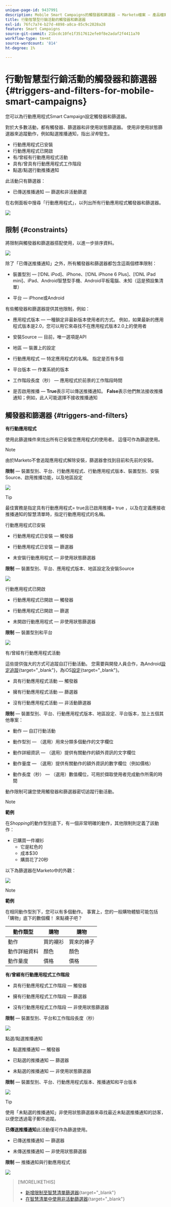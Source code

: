 ```yaml
---
unique-page-id: 9437991
description: Mobile Smart Campaigns的觸發器和篩選器 — Marketo檔案 — 產品檔案
title: 行動智慧型行銷活動的觸發器和篩選器
exl-id: 76fc7a74-b27d-4898-a8ca-85c9c2828a28
feature: Smart Campaigns
source-git-commit: 21bcdc10fe1f3517612efe0f8e2adaf2f4411a70
workflow-type: tm+mt
source-wordcount: '814'
ht-degree: 1%

---
```


# 行動智慧型行銷活動的觸發器和篩選器 {#triggers-and-filters-for-mobile-smart-campaigns}

您可以為行動應用程式Smart Campaign設定觸發器和篩選器。

對於大多數活動，都有觸發器、篩選器和非使用狀態篩選器。 使用非使用狀態篩選器來追蹤動作，例如點選推播通知，指出&#x200B;_沒有_&#x200B;發生。

* 行動應用程式已安裝
* 行動應用程式已開啟
* 有/曾經有行動應用程式活動
* 具有/曾具有行動應用程式工作階段
* 點選/點選行動推播通知

此活動只有篩選器：

* 已傳送推播通知 — 篩選和非活動篩選

在右側面板中搜尋「行動應用程式」，以列出所有行動應用程式觸發器和篩選器。

![](assets/triggers-and-filters-for-mobile-smart-campaigns-1.png)

## 限制 {#constraints}

將限制與觸發器和篩選器搭配使用，以進一步排序資料。

![](assets/triggers-and-filters-for-mobile-smart-campaigns-2.png)

除了「已傳送推播通知」之外，所有觸發器和篩選器都包含這兩個標準限制：

* 裝置型別 — [!DNL iPod]、iPhone、[!DNL iPhone 6 Plus]、[!DNL iPad mini]、iPad、Android智慧型手機、Android平板電腦、未知（這是預設集清單）

* 平台 — iPhone或Android

有些觸發器和篩選器提供其他限制，例如：

* 應用程式版本 — 一種鎖定非最新版本使用者的方式。 例如，如果最新的應用程式版本是2.0，您可以用它來尋找不在應用程式版本2.0上的使用者

* 安裝Source — 目前，唯一選項是API

* 地區 — 裝置上的設定

* 行動應用程式 — 特定應用程式的名稱。 指定是否有多個

* 平台版本 — 作業系統的版本

* 工作階段長度（秒） — 應用程式於前景的工作階段時間

* 是否啟用推播 — **True**&#x200B;表示可以傳送推播通知。 **False**&#x200B;表示他們無法接收推播通知；例如，此人可能選擇不接收推播通知

## 觸發器和篩選器 {#triggers-and-filters}

**有行動應用程式**

使用此篩選條件來找出所有已安裝您應用程式的使用者。 這僅可作為篩選使用。

>[!NOTE]
>
>由於Marketo不會追蹤應用程式解除安裝，篩選器會找到目前和先前的安裝。

**限制** — 裝置型別、平台、行動應用程式、行動應用程式版本、裝置型別、安裝Source、啟用推播功能，以及地區設定

![](assets/triggers-and-filters-for-mobile-smart-campaigns-3.png)

>[!TIP]
>
>最佳實務是指定具有行動應用程式= true且已啟用推播= true ，以及在定義應接收推播通知的智慧清單時，指定行動應用程式的名稱。

行動應用程式已安裝

* 行動應用程式已安裝 — 觸發器

* 行動應用程式已安裝 — 篩選器

* 未安裝行動應用程式 — 非使用狀態篩選器

**限制** — 裝置型別、平台、應用程式版本、地區設定及安裝Source

![](assets/triggers-and-filters-for-mobile-smart-campaigns-4.png)

行動應用程式已開啟

* 行動應用程式已開啟 — 觸發器

* 行動應用程式已開啟 — 篩選

* 未開啟行動應用程式 — 非使用狀態篩選器

**限制** — 裝置型別和平台

![](assets/triggers-and-filters-for-mobile-smart-campaigns-5.png)

有/曾經有行動應用程式活動

這些提供強大的方式可追蹤自訂行動活動。 您需要與開發人員合作，為Android[設定追蹤](https://experienceleague.adobe.com/en/docs/marketo-developer/marketo/mobile/installation#how-to-install-marketo-sdk-on-android){target="_blank"}，為iOS[設定](https://experienceleague.adobe.com/en/docs/marketo-developer/marketo/mobile/installation#install-marketo-sdk-on-ios){target="_blank"}。

* 具有行動應用程式活動 — 觸發器

* 擁有行動應用程式活動 — 篩選器

* 沒有行動應用程式活動 — 非活動篩選器

**限制** — 裝置型別、平台、行動應用程式版本、地區設定、平台版本，加上五個其他專案：

* 動作 — 自訂行動活動

* 動作型別 — （選用）用來分類多個動作的文字欄位

* 動作詳細資訊 — （選用）提供有關動作的額外資訊的文字欄位

* 動作量度 — （選用）提供有關動作的額外資訊的數字欄位（例如價格）

* 動作長度（秒） — （選用）數值欄位，可用於擷取使用者完成動作所需的時間

動作限制可讓您使用觸發器和篩選器密切追蹤行動活動。

>[!NOTE]
>
>**範例**
>
>在&#x200B;_Shopping_&#x200B;的動作型別底下，有一個非常明確的動作，其他限制則定義了該動作：
>
>* 已購買一件襯衫
>   * 它是紅色的
>   * 成本$30
>   * 購買花了20秒

以下為篩選器在Marketo中的外觀：

![](assets/triggers-and-filters-for-mobile-smart-campaigns-6.png)

>[!NOTE]
>
>**範例**
>
>在相同動作型別下，您可以有多個動作。 事實上，您的一般購物體驗可能包括「購物」底下的數個欄！ 來點襪子吧？
>
>| 動作類型 | 購物 | 購物 |
>|---|---|---|
>| 動作 | 買的襯衫 | 買來的褲子 |
>| 動作詳細資料 | 顏色 | 顏色 |
>| 動作量度 | 價格 | 價格 |

**有/曾經有行動應用程式工作階段**

* 具有行動應用程式工作階段 — 觸發器

* 擁有行動應用程式工作階段 — 篩選器

* 沒有行動應用程式工作階段 — 非使用狀態篩選器

**限制** — 裝置型別、平台和工作階段長度（秒）

![](assets/triggers-and-filters-for-mobile-smart-campaigns-7.png)

點選/點選推播通知

* 點選推播通知 — 觸發器

* 已點選的推播通知 — 篩選器

* 未點選的推播通知 — 非使用狀態篩選器

**限制** — 裝置型別、平台、行動應用程式版本、推播通知和平台版本

![](assets/triggers-and-filters-for-mobile-smart-campaigns-8.png)

>[!TIP]
>
>使用「未點選的推播通知」非使用狀態篩選器來尋找最近未點選推播通知的訪客，以便您透過電子郵件追蹤。

**已傳送推播通知**&#x200B;此活動僅可作為篩選使用。

* 已傳送推播通知 — 篩選器

* 未傳送推播通知 — 非使用狀態篩選器

**限制** — 推播通知與行動應用程式

![](assets/triggers-and-filters-for-mobile-smart-campaigns-9.png)

>[!MORELIKETHIS]
>
>* [新增限制至智慧清單篩選器](/help/marketo/product-docs/core-marketo-concepts/smart-lists-and-static-lists/using-smart-lists/add-a-constraint-to-a-smart-list-filter.md){target="_blank"}
>* [在智慧清單中使用非活動篩選器](/help/marketo/product-docs/core-marketo-concepts/smart-lists-and-static-lists/using-smart-lists/use-inactivity-filters-in-a-smart-list.md){target="_blank"}

